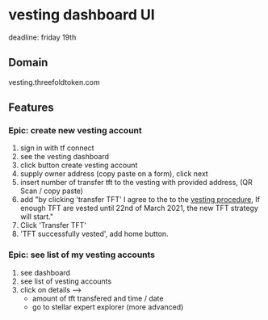 # vesting dashboard UI 
deadline: friday 19th

## Domain
vesting.threefoldtoken.com


## Features

### Epic: create new vesting account

1. sign in with tf connect
2. see the vesting dashboard
3. click button create vesting account
4. supply owner address (copy paste on a form), click next
5. insert number of transfer tft to the vesting with provided address, (QR Scan / copy paste)
6. add "by clicking 'transfer TFT' I agree to the to the [vesting procedure](https://secure.threefold.me/sheet/#/2/sheet/edit/nIcZQiIpsJaM8TEHbGw1iSfI/), If enough TFT are vested until 22nd of March 2021, the new TFT strategy will start."
6. Click 'Transfer TFT'
7. 'TFT successfully vested', add home button.

### Epic: see list of my vesting accounts
1. see dashboard
2. see list of vesting accounts
3. click on details -->
    - amount of tft transfered and time / date
    - go to stellar expert explorer (more advanced)
